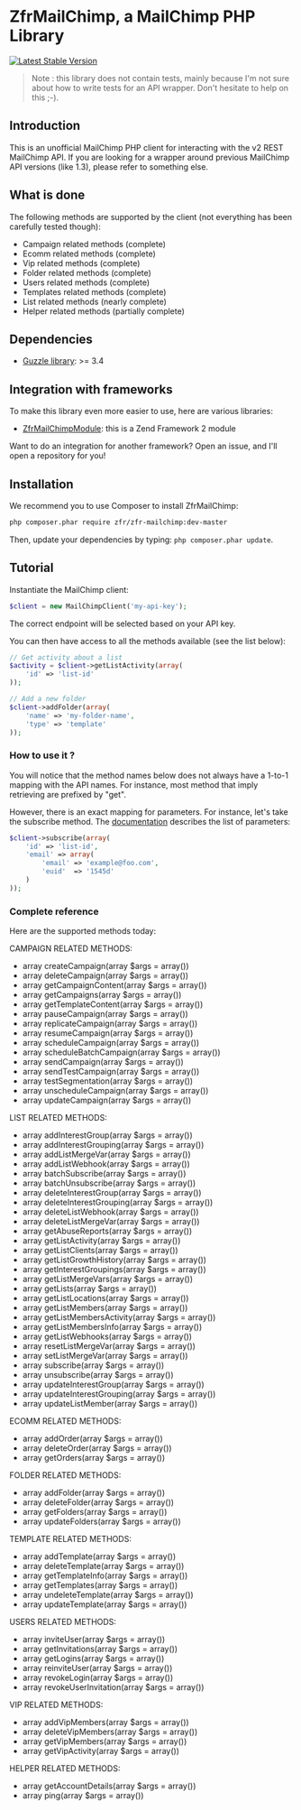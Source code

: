 # ZfrMailChimp, a MailChimp PHP Library

[![Latest Stable Version](https://poser.pugx.org/zfr/zfr-mailchimp/v/stable.png)](https://packagist.org/packages/zfr/zfr-mailchimp)

> Note : this library does not contain tests, mainly because I'm not sure about how to write tests for an API
wrapper. Don't hesitate to help on this ;-).

## Introduction

This is an unofficial MailChimp PHP client for interacting with the v2 REST MailChimp API. If you are looking
for a wrapper around previous MailChimp API versions (like 1.3), please refer to something else.

## What is done

The following methods are supported by the client (not everything has been carefully tested though):

* Campaign related methods (complete)
* Ecomm related methods (complete)
* Vip related methods (complete)
* Folder related methods (complete)
* Users related methods (complete)
* Templates related methods (complete)
* List related methods (nearly complete)
* Helper related methods (partially complete)

## Dependencies

* [Guzzle library](http://guzzlephp.org): >= 3.4

## Integration with frameworks

To make this library even more easier to use, here are various libraries:

* [ZfrMailChimpModule](https://github.com/zf-fr/zfr-mailchimp-module): this is a Zend Framework 2 module

Want to do an integration for another framework? Open an issue, and I'll open a repository for you!

## Installation

We recommend you to use Composer to install ZfrMailChimp:

```sh
php composer.phar require zfr/zfr-mailchimp:dev-master
```

Then, update your dependencies by typing: `php composer.phar update`.

## Tutorial

Instantiate the MailChimp client:

```php
$client = new MailChimpClient('my-api-key');
```

The correct endpoint will be selected based on your API key.

You can then have access to all the methods available (see the list below):

```php
// Get activity about a list
$activity = $client->getListActivity(array(
    'id' => 'list-id'
));

// Add a new folder
$client->addFolder(array(
    'name' => 'my-folder-name',
    'type' => 'template'
));
```

### How to use it ?

You will notice that the method names below does not always have a 1-to-1 mapping with the API names. For instance,
most method that imply retrieving are prefixed by "get".

However, there is an exact mapping for parameters. For instance, let's take the subscribe method. The [documentation](http://apidocs.mailchimp.com/api/2.0/lists/subscribe.php)
describes the list of parameters:

```php
$client->subscribe(array(
    'id' => 'list-id',
    'email' => array(
        'email' => 'example@foo.com',
        'euid'  => '1545d'
    )
));
```

### Complete reference

Here are the supported methods today:

CAMPAIGN RELATED METHODS:

* array createCampaign(array $args = array())
* array deleteCampaign(array $args = array())
* array getCampaignContent(array $args = array())
* array getCampaigns(array $args = array())
* array getTemplateContent(array $args = array())
* array pauseCampaign(array $args = array())
* array replicateCampaign(array $args = array())
* array resumeCampaign(array $args = array())
* array scheduleCampaign(array $args = array())
* array scheduleBatchCampaign(array $args = array())
* array sendCampaign(array $args = array())
* array sendTestCampaign(array $args = array())
* array testSegmentation(array $args = array())
* array unscheduleCampaign(array $args = array())
* array updateCampaign(array $args = array())

LIST RELATED METHODS:

* array addInterestGroup(array $args = array())
* array addInterestGrouping(array $args = array())
* array addListMergeVar(array $args = array())
* array addListWebhook(array $args = array())
* array batchSubscribe(array $args = array())
* array batchUnsubscribe(array $args = array())
* array deleteInterestGroup(array $args = array())
* array deleteInterestGrouping(array $args = array())
* array deleteListWebhook(array $args = array())
* array deleteListMergeVar(array $args = array())
* array getAbuseReports(array $args = array())
* array getListActivity(array $args = array())
* array getListClients(array $args = array())
* array getListGrowthHistory(array $args = array())
* array getInterestGroupings(array $args = array())
* array getListMergeVars(array $args = array())
* array getLists(array $args = array())
* array getListLocations(array $args = array())
* array getListMembers(array $args = array())
* array getListMembersActivity(array $args = array())
* array getListMembersInfo(array $args = array())
* array getListWebhooks(array $args = array())
* array resetListMergeVar(array $args = array())
* array setListMergeVar(array $args = array())
* array subscribe(array $args = array())
* array unsubscribe(array $args = array())
* array updateInterestGroup(array $args = array())
* array updateInterestGrouping(array $args = array())
* array updateListMember(array $args = array())

ECOMM RELATED METHODS:

* array addOrder(array $args = array())
* array deleteOrder(array $args = array())
* array getOrders(array $args = array())

FOLDER RELATED METHODS:

* array addFolder(array $args = array())
* array deleteFolder(array $args = array())
* array getFolders(array $args = array())
* array updateFolders(array $args = array())

TEMPLATE RELATED METHODS:

* array addTemplate(array $args = array())
* array deleteTemplate(array $args = array())
* array getTemplateInfo(array $args = array())
* array getTemplates(array $args = array())
* array undeleteTemplate(array $args = array())
* array updateTemplate(array $args = array())

USERS RELATED METHODS:

* array inviteUser(array $args = array())
* array getInvitations(array $args = array())
* array getLogins(array $args = array())
* array reinviteUser(array $args = array())
* array revokeLogin(array $args = array())
* array revokeUserInvitation(array $args = array())

VIP RELATED METHODS:

* array addVipMembers(array $args = array())
* array deleteVipMembers(array $args = array())
* array getVipMembers(array $args = array())
* array getVipActivity(array $args = array())

HELPER RELATED METHODS:

* array getAccountDetails(array $args = array())
* array ping(array $args = array())
